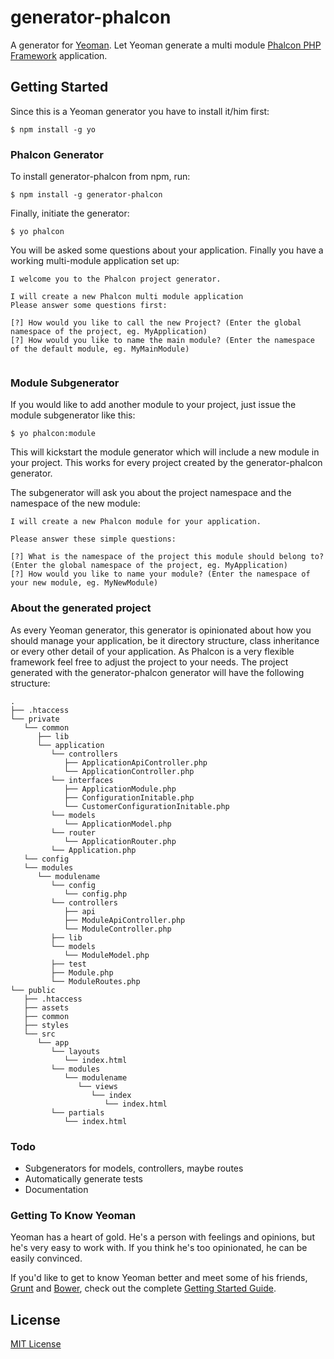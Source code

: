 # generator-phalcon 

A generator for [Yeoman](http://yeoman.io). Let Yeoman generate a multi module [Phalcon PHP Framework](http://phalconphp.com) application.


## Getting Started

Since this is a Yeoman generator you have to install it/him first:

```
$ npm install -g yo
```

### Phalcon Generator

To install generator-phalcon from npm, run:

```
$ npm install -g generator-phalcon
```

Finally, initiate the generator:

```
$ yo phalcon
```

You will be asked some questions about your application. Finally you have a working multi-module application set up:

```
I welcome you to the Phalcon project generator.
                                                                                                   
I will create a new Phalcon multi module application
Please answer some questions first:
                                                                                                   
[?] How would you like to call the new Project? (Enter the global namespace of the project, eg. MyApplication)
[?] How would you like to name the main module? (Enter the namespace of the default module, eg. MyMainModule)
                                                                                                   
```

### Module Subgenerator

If you would like to add another module to your project, just issue the module subgenerator like this:

```
$ yo phalcon:module
```

This will kickstart the module generator which will include a new module in your project. This works for every project created by the generator-phalcon generator.

The subgenerator will ask you about the project namespace and the namespace of the new module:

```
I will create a new Phalcon module for your application.
                                                                                                   
Please answer these simple questions:
                                                                                                   
[?] What is the namespace of the project this module should belong to? (Enter the global namespace of the project, eg. MyApplication) 
[?] How would you like to name your module? (Enter the namespace of your new module, eg. MyNewModule)
```

### About the generated project

As every Yeoman generator, this generator is opinionated about how you should manage your application, be it directory structure, class inheritance or every other detail of your application.
As Phalcon is a very flexible framework feel free to adjust the project to your needs.
The project generated with the generator-phalcon generator will have the following structure:
```
.
├── .htaccess
└── private
   └── common
      ├── lib
      └── application
         └── controllers
            ├── ApplicationApiController.php
            └── ApplicationController.php
         └── interfaces
            ├── ApplicationModule.php
            ├── ConfigurationInitable.php
            └── CustomerConfigurationInitable.php
         └── models
            └── ApplicationModel.php
         └── router
            └── ApplicationRouter.php
         └── Application.php
   └── config
   └── modules
      └── modulename
         └── config
            └── config.php
         └── controllers
            ├── api
            ├── ModuleApiController.php
            └── ModuleController.php
         ├── lib
         └── models
            └── ModuleModel.php
         ├── test
         ├── Module.php
         └── ModuleRoutes.php         
└── public
   ├── .htaccess
   ├── assets
   ├── common
   ├── styles
   └── src
      └── app
         └── layouts
            └── index.html
         └── modules
            └── modulename
               └── views
                  └── index
                     └── index.html
         └── partials
            └── index.html

```

### Todo

   * Subgenerators for models, controllers, maybe routes
   * Automatically generate tests
   * Documentation

### Getting To Know Yeoman

Yeoman has a heart of gold. He's a person with feelings and opinions, but he's very easy to work with. If you think he's too opinionated, he can be easily convinced.

If you'd like to get to know Yeoman better and meet some of his friends, [Grunt](http://gruntjs.com) and [Bower](http://bower.io), check out the complete [Getting Started Guide](https://github.com/yeoman/yeoman/wiki/Getting-Started).


## License

[MIT License](http://en.wikipedia.org/wiki/MIT_License)
